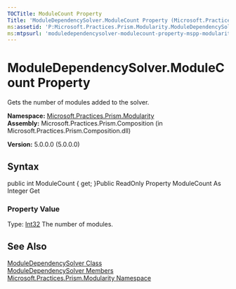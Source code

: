 ```yaml
---
TOCTitle: ModuleCount Property
Title: 'ModuleDependencySolver.ModuleCount Property (Microsoft.Practices.Prism.Modularity)'
ms:assetid: 'P:Microsoft.Practices.Prism.Modularity.ModuleDependencySolver.ModuleCount'
ms:mtpsurl: 'moduledependencysolver-modulecount-property-mspp-modularity.md'
---
```


# ModuleDependencySolver.ModuleCount Property

Gets the number of modules added to the solver.

**Namespace:** [Microsoft.Practices.Prism.Modularity](https://msdn.microsoft.com/library/microsoft.practices.prism.modularity)
**Assembly:** Microsoft.Practices.Prism.Composition (in Microsoft.Practices.Prism.Composition.dll)

**Version:** 5.0.0.0 (5.0.0.0)

## Syntax
public int ModuleCount { get; }Public ReadOnly Property ModuleCount As Integer Get
### Property Value

Type: [Int32](http://msdn.microsoft.com/en-us/library/td2s409d)
The number of modules.

## See Also
[ModuleDependencySolver Class](https://msdn.microsoft.com/library/microsoft.practices.prism.modularity.moduledependencysolver)<br/>
[ModuleDependencySolver Members](https://msdn.microsoft.com/allmembers.t:microsoft.practices.prism.modularity.moduledependencysolver)<br/>
[Microsoft.Practices.Prism.Modularity Namespace](https://msdn.microsoft.com/library/microsoft.practices.prism.modularity)<br/>